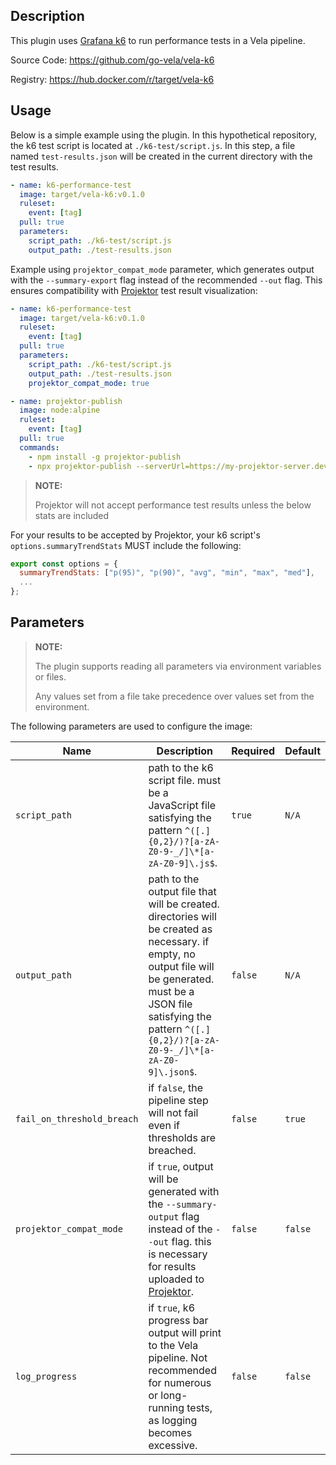 ## Description

This plugin uses [Grafana k6](https://k6.io/) to run performance tests in a Vela pipeline.

Source Code: https://github.com/go-vela/vela-k6

Registry: https://hub.docker.com/r/target/vela-k6

## Usage

Below is a simple example using the plugin. In this hypothetical repository, the k6 test script is located at `./k6-test/script.js`. In this step, a file named `test-results.json` will be created in the current directory with the test results.

```yaml
- name: k6-performance-test
  image: target/vela-k6:v0.1.0
  ruleset:
    event: [tag]
  pull: true
  parameters:
    script_path: ./k6-test/script.js
    output_path: ./test-results.json
```

Example using `projektor_compat_mode` parameter, which generates output with the `--summary-export` flag instead of the recommended `--out` flag. This ensures compatibility with [Projektor](https://projektor.dev/) test result visualization:

```yaml
- name: k6-performance-test
  image: target/vela-k6:v0.1.0
  ruleset:
    event: [tag]
  pull: true
  parameters:
    script_path: ./k6-test/script.js
    output_path: ./test-results.json
    projektor_compat_mode: true

- name: projektor-publish
  image: node:alpine
  ruleset:
    event: [tag]
  pull: true
  commands:
    - npm install -g projektor-publish
    - npx projektor-publish --serverUrl=https://my-projektor-server.dev --performance="./test-results.json"

```

> **NOTE:**
>
> Projektor will not accept performance test results unless the below stats are included

For your results to be accepted by Projektor, your k6 script's `options.summaryTrendStats` MUST include the following:

```js
export const options = {
  summaryTrendStats: ["p(95)", "p(90)", "avg", "min", "max", "med"],
  ...
};
```

## Parameters

> **NOTE:**
>
> The plugin supports reading all parameters via environment variables or files.
>
> Any values set from a file take precedence over values set from the environment.

The following parameters are used to configure the image:

| Name                       | Description                                                                                                                                                                                                                       | Required | Default |
| -------------------------- | --------------------------------------------------------------------------------------------------------------------------------------------------------------------------------------------------------------------------------- | -------- | ------- |
| `script_path`              | path to the k6 script file. must be a JavaScript file satisfying the pattern `^([.]{0,2}/)?[a-zA-Z0-9-_/]\*[a-zA-Z0-9]\.js$`.                                                                                                     | `true`   | `N/A`   |
| `output_path`              | path to the output file that will be created. directories will be created as necessary. if empty, no output file will be generated. must be a JSON file satisfying the pattern `^([.]{0,2}/)?[a-zA-Z0-9-_/]\*[a-zA-Z0-9]\.json$`. | `false`  | `N/A`   |
| `fail_on_threshold_breach` | if `false`, the pipeline step will not fail even if thresholds are breached.                                                                                                                                                      | `false`  | `true`  |
| `projektor_compat_mode`    | if `true`, output will be generated with the `--summary-output` flag instead of the `--out` flag. this is necessary for results uploaded to [Projektor](https://projektor.dev/).                                                  | `false`  | `false` |
| `log_progress`             | if `true`, k6 progress bar output will print to the Vela pipeline. Not recommended for numerous or long-running tests, as logging becomes excessive.                                                                              | `false`  | `false` |

